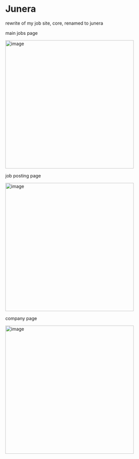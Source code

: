 # Junera

rewrite of my job site, core, renamed to junera

main jobs page

<img width="400" alt="image" src="https://github.com/user-attachments/assets/4e53f3e9-8c41-4f6e-85e3-b0c709d44191">


job posting page

<img width="400" alt="image" src="https://github.com/user-attachments/assets/e3971079-4055-497e-bb99-919b7332bf00">


company page

<img width="400" alt="image" src="https://github.com/user-attachments/assets/cb39e532-b337-46f1-818a-d0ca08f4a3ee">
